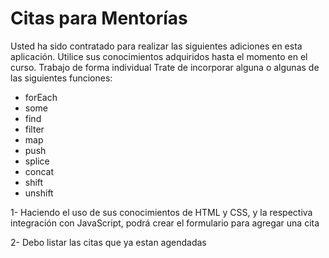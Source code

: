 # Citas para Mentorías
Usted ha sido contratado para realizar las siguientes adiciones en esta aplicación. Utilice sus conocimientos adquiridos hasta el momento en el curso. Trabajo de forma individual
Trate de incorporar alguna o algunas de las siguientes funciones:
- forEach
- some
- find
- filter
- map
- push
- splice
- concat 
- shift
- unshift

1- Haciendo el uso de sus conocimientos de HTML y CSS, y la respectiva integración con JavaScript, podrá crear el formulario para agregar una cita

2- Debo listar las citas que ya estan agendadas



